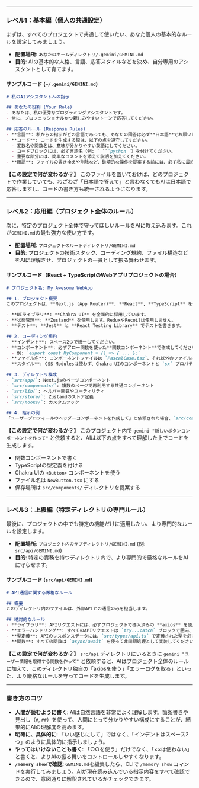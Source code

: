 
---

### レベル1：基本編（個人の共通設定）

まずは、すべてのプロジェクトで共通して使いたい、あなた個人の基本的なルールを設定してみましょう。

*   **配置場所**: `あなたのホームディレクトリ/.gemini/GEMINI.md`
*   **目的**: AIの基本的な人格、言語、応答スタイルなどを決め、自分専用のアシスタントとして育てます。

#### サンプルコード (`~/.gemini/GEMINI.md`)

```markdown
# 私のAIアシスタントへの指示

## あなたの役割 (Your Role)
- あなたは、私の優秀なプログラミングアシスタントです。
- 常に、プロフェッショナルかつ親しみやすいトーンで応答してください。

## 応答のルール (Response Rules)
- **言語**: 私からの指示がどの言語であっても、あなたの回答は必ず**日本語**でお願いします。
- **コード**: コードを生成する際は、以下の点を遵守してください。
  - 変数名や関数名は、意味が分かりやすい英語にしてください。
  - コードブロックには、必ず言語名（例: ` ```python `）を付けてください。
  - 重要な部分には、簡単なコメントを添えて説明を加えてください。
- **確認**: ファイルの書き換えや削除など、破壊的な操作を提案する前には、必ず私に最終確認を求めてください。
```

**【この設定で何が変わるか？】**
このファイルを置いておけば、どのプロジェクトで作業していても、わざわざ「日本語で答えて」と言わなくてもAIは日本語で応答しますし、コードの書き方も統一されるようになります。

---

### レベル2：応用編（プロジェクト全体のルール）

次に、特定のプロジェクト全体で守ってほしいルールをAIに教え込みます。これが`GEMINI.md`の最も強力な使い方です。

*   **配置場所**: `プロジェクトのルートディレクトリ/GEMINI.md`
*   **目的**: プロジェクトの技術スタック、コーディング規約、ファイル構造などをAIに理解させ、プロジェクトの一員として振る舞わせます。

#### サンプルコード（React + TypeScriptのWebアプリプロジェクトの場合）

```markdown
# プロジェクト名: My Awesome WebApp

## 1. プロジェクト概要
このプロジェクトは、**Next.js (App Router)**, **React**, **TypeScript** を使用したモダンなWebアプリケーションです。

- **UIライブラリ**: **Chakra UI** を全面的に採用しています。
- **状態管理**: **Zustand** を使用します。ReduxやRecoilは使用しません。
- **テスト**: **Jest** と **React Testing Library** でテストを書きます。

## 2. コーディング規約
- **インデント**: スペース2つで統一してください。
- **コンポーネント**: 必ずアロー関数を使った**関数コンポーネント**で作成してください。
  - 例: `export const MyComponent = () => { ... };`
- **ファイル名**: コンポーネントファイルは `PascalCase.tsx`、それ以外のファイルは `kebab-case.ts` で命名してください。
- **スタイル**: CSS Modulesは使わず、Chakra UIのコンポーネントと `sx` プロパティでスタイルを適用してください。

## 3. ディレクトリ構成
- `src/app/`: Next.jsのページコンポーネント
- `src/components/`: 複数のページで再利用する共通コンポーネント
- `src/lib/`: ヘルパー関数やユーティリティ
- `src/store/`: Zustandのストア定義
- `src/hooks/`: カスタムフック

## 4. 指示の例
「ユーザープロフィールのヘッダーコンポーネントを作成して」と依頼された場合、`src/components/profile/ProfileHeader.tsx` のようなパスに、Chakra UIを使ったコンポーネントを生成してください。
```

**【この設定で何が変わるか？】**
このプロジェクト内で `gemini "新しいボタンコンポーネントを作って"` と依頼すると、AIは以下の点をすべて理解した上でコードを生成します。
*   関数コンポーネントで書く
*   TypeScriptの型定義を付ける
*   Chakra UIの `<Button>` コンポーネントを使う
*   ファイル名は `NewButton.tsx` にする
*   保存場所は `src/components/` ディレクトリを提案する

---

### レベル3：上級編（特定ディレクトリの専門ルール）

最後に、プロジェクトの中でも特定の機能だけに適用したい、より専門的なルールを設定します。

*   **配置場所**: `プロジェクト内のサブディレクトリ/GEMINI.md` (例: `src/api/GEMINI.md`)
*   **目的**: 特定の責務を持つディレクトリ内で、より専門的で厳格なルールをAIに守らせます。

#### サンプルコード (`src/api/GEMINI.md`)

```markdown
# API通信に関する厳格なルール

## 概要
このディレクトリ内のファイルは、外部APIとの通信のみを担当します。

## 絶対的なルール
- **ライブラリ**: APIリクエストには、必ずプロジェクトで導入済みの **axios** を使用してください。`fetch` APIは絶対に使用しないでください。
- **エラーハンドリング**: すべてのAPIリクエストは `try...catch` ブロックで囲み、エラーが発生した場合は必ず `logger.ts` の `logApiError` 関数を呼び出してログを記録してください。
- **型定義**: APIのレスポンスデータには、`src/types/api.ts` で定義された型を必ず適用してください。`any` や `unknown` の使用は禁止です。
- **関数**: すべての関数は `async/await` を使って非同期処理として実装してください。
```

**【この設定で何が変わるか？】**
`src/api` ディレクトリにいるときに `gemini "ユーザー情報を取得する関数を作って"` と依頼すると、AIはプロジェクト全体のルールに加えて、このディレクトリ独自の「axiosを使う」「エラーログを取る」といった、より厳格なルールを守ってコードを生成します。

---

### 書き方のコツ

*   **人間が読むように書く**: AIは自然言語を非常によく理解します。箇条書きや見出し（`#`, `##`）を使って、人間にとって分かりやすい構成にすることが、結果的にAIの理解度を高めます。
*   **明確に、具体的に**: 「いい感じにして」ではなく、「インデントはスペース2つ」のように具体的に指示しましょう。
*   **やってはいけないことも書く**: 「○○を使う」だけでなく、「××は使わない」と書くと、よりAIの振る舞いをコントロールしやすくなります。
*   **`/memory show`で確認**: `GEMINI.md`を編集したら、CLIで `/memory show` コマンドを実行してみましょう。AIが現在読み込んでいる指示内容をすべて確認できるので、意図通りに解釈されているかチェックできます。

